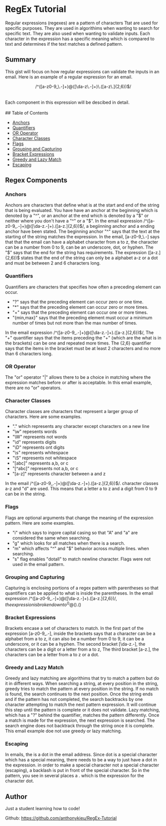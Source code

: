 # RegEx Tutorial

Regular expressions (regexes) are a pattern of characters Ttat are used for specific purposes. They are used in algorithims when wanting to search for specific text. They are also used when wanting to validate inputs. Each character in the expression has a specific meaning which is compared to text and determines if the text matches a defined pattern.

## Summary

This gist will focus on how regular expressions can validate the inputs in an email. Here is an example of a regular expression for an email. 

<center>/^([a-z0-9_\.-]+)@([\da-z\.-]+)\.([a-z\.]{2,6})$/</center>
<br/><br/>
Each component in this expression will be descibed in detail.
<br/><br/>
## Table of Contents

- [Anchors](#anchors)
- [Quantifiers](#quantifiers)
- [OR Operator](#or-operator)
- [Character Classes](#character-classes)
- [Flags](#flags)
- [Grouping and Capturing](#grouping-and-capturing)
- [Bracket Expressions](#bracket-expressions)
- [Greedy and Lazy Match](#greedy-and-lazy-match)
- [Escaping](#escaping)

## Regex Components

### Anchors
Anchors are characters that define what is at the start and end of the string that is being evaluated. You have have an anchor at the beginning which is denoted by a "^", or an anchor at the end which is denoted by a "$" or neither where you don't have a "^" or a "$". 
In the email expression /^([a-z0-9_\.-]+)@([\da-z\.-]+)\.([a-z\.]{2,6})$/, a begiinning anchor and a ending anchor have been stated.
The beginning anchor "^" says that the text at the starting of the string matches the expression. In the email, [a-z0-9_\.-] says that that the email can have a alphabet character from a to z, the character can be a number from 0 to 9, can be an underscore, dot, or hyphen.
The  "$" says that the end for the string has requirements.  The expression  ([a-z\.]{2,6})$ states that the end of the string can only be a alphabet a-z or a dot and must be between 2 and 6 characters long.
### Quantifiers
Quantifiers are characters that specifies how often a preceding element can occur.
- "?" says that the preceding element can occur zero or one time.
- "*" says that the preceding element can occur zero or more times.
- "+" says that the preceding element can occur one or more times.
- "{min,max}" says that the preceding element must occur a minimum number of times but not more than the max number of times.

In the email expression /^([a-z0-9_\.-]+)@([\da-z\.-]+)\.([a-z\.]{2,6})$/, The "+" quantifier says that the items preceding the "+" (which are the what is in the brackets) can be one and repeated more times.
The {2,6} quantifier says that the items in the bracket must be at least 2 characters and no more than 6 characters long.
### OR Operator
The "or" operator "|" allows there to be a choice in matching where the expression matches before or after is acceptable. In this email example, there are no "or" operators.
### Character Classes
Character classes are characters that represent a larger group of characters. Here are some examples.
- "." which represents any character except characters on a new line
- "\w" repesents words
- "\W" represents not words
- "\d" represents digits
- "\D" represents ont digits
- "\s" represents whitespace
- "\S" represents not whitespace
- "[abc]" represents a,b, or c
- "[^abc]" represents not a,b, or c
- "[a-z]" represents character between a and z

In the email /^([a-z0-9_\.-]+)@([\da-z\.-]+)\.([a-z\.]{2,6})$/. character classes a-z and "d" are used.
This means that a letter a to z and a digit from 0 to 9 can be in the string.

### Flags
Flags are optional arguments that change the meaning of the expression pattern. Here are some examples.
- "i" which says to ingore capital casing so that "A" and "a" are considered the same when searching.
- "g" which looks for all matches when there is a search.
- "m" which affects "^" and "$" behavior across multiple lines. when searching.
- "s" flag enables "dotall" to match newline character.
Flags were not used in the email pattern.
### Grouping and Capturing
Capturing is enclosing portions of a regex pattern with parentheses so that quantifiers can be applied to what is inside the parentheses.
In the email expression /^([a-z0-9_\.-]+)@([\da-z\.-]+)\.([a-z\.]{2,6})$/, the expression is broken down to ^()@().()$
### Bracket Expressions
Brackets encase a set of characters to match. In the first part of the expression [a-z0-9_\.-], inside the brackets says that a character can be a alphabet from a to z, it can also be a number from 0 to 9, it can be a underscore, or it can be a hyphen.
The second bracket [\da-z\.-], the characters can be a digit or a letter from a to z, The third bracket [a-z\.], the characters can be a letter from a to z or a dot.
### Greedy and Lazy Match
Greedy and lazy matching are algorithims that try to match a pattern but do it in different ways.
When searching a string, at every position in the string, greedy tries to match the pattern at every position in the string. If no match is found, the search continues to the next position.
Once the string ends and if the pattern has not completed, the search backtracks by one character attempting to match the next pattern expression. It will continue this step until the pattern is complete or it does not validate.
Lazy matching, which has a "?" behind the quantifier, matches the pattern differently. Once a match is made for the expression, the next expression is searched. The search engine does not backtrack through the string once it is complete.
This email example doe not use greedy or lazy matching.
### Escaping
In emails, the is a dot in the email address. Since dot is a special character which has a special meaning, there needs to be a way to just have a dot in the expression.
in order to make a special character not a special character (escaping), a backlash is put in front of the special character.
So in the pattern, you see in several places a \. which is the expression for the character dot.

## Author

Just a student learning how to code!  

Github: https://github.com/anthonykieu/RegEx-Tutorial